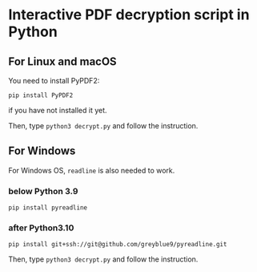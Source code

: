 # Interactive PDF decryption script in Python

## For Linux and macOS
You need to install PyPDF2:
```
pip install PyPDF2
```
if you have not installed it yet.

Then, type `python3 decrypt.py` and follow the instruction.

## For Windows
For Windows OS, `readline` is also needed to work.

### below Python 3.9
```
pip install pyreadline
```
### after Python3.10
```
pip install git+ssh://git@github.com/greyblue9/pyreadline.git
```

Then, type `python3 decrypt.py` and follow the instruction.

